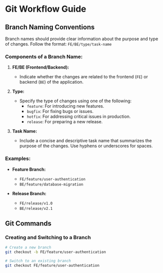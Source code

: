 # Git Workflow Guide

## Branch Naming Conventions

Branch names should provide clear information about the purpose and type of changes. Follow the format: `FE/BE/type/task-name`

### Components of a Branch Name:

1. **FE/BE (Frontend/Backend):**

   - Indicate whether the changes are related to the frontend (`FE`) or backend (`BE`) of the application.

2. **Type:**

   - Specify the type of changes using one of the following:
     - `feature`: For introducing new features.
     - `bugfix`: For fixing bugs or issues.
     - `hotfix`: For addressing critical issues in production.
     - `release`: For preparing a new release.

3. **Task Name:**
   - Include a concise and descriptive task name that summarizes the purpose of the changes. Use hyphens or underscores for spaces.

### Examples:

- **Feature Branch:**

  - `FE/feature/user-authentication`
  - `BE/feature/database-migration`

- **Release Branch:**
  - `FE/release/v1.0`
  - `BE/release/v2.1`

## Git Commands

### Creating and Switching to a Branch

```bash
# Create a new branch
git checkout -b FE/feature/user-authentication

# Switch to an existing branch
git checkout FE/feature/user-authentication
```
